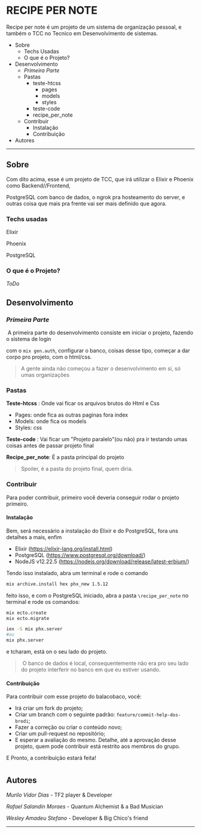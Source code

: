 # RECIPE PER NOTE

Recipe per note é um projeto de um sistema de organização pessoal, e também o TCC no Tecnico em Desenvolvimento de sistemas.

- Sobre
  - Techs Usadas
  - O que é o Projeto?
- Desenvolvimento
  - _Primeira Parte_
  - Pastas
    - teste-htcss
      - pages
      - models
      - styles
    - teste-code
    - recipe_per_note
  - Contribuir
    - Instalação
    - Contribuição
- Autores

___
## Sobre

Com dito acima, esse é um projeto de TCC, que irá utilizar o Elixir e Phoenix como Backend//Frontend,

PostgreSQL com banco de dados, o ngrok pra hosteamento do server, e outras coisa que mais pra frente vai ser mais definido que agora.

### Techs usadas

Elixir

Phoenix

PostgreSQL

### O que é o Projeto?

_ToDo_



## Desenvolvimento

### _Primeira Parte_

​	A primeira parte do desenvolvimento consiste em iniciar o projeto, fazendo o sistema de login

com o ```mix gen.auth```, configurar o banco, coisas desse tipo, começar a dar corpo pro projeto, com o html/css.

> A gente ainda não começou a fazer o desenvolvimento em si, só umas organizações

### Pastas

**Teste-htcss** : Onde vai ficar os arquivos brutos do Html e Css

- Pages: onde fica as outras paginas fora index
- Models: onde fica os models
- Styles: css

**Teste-code** : Vai ficar um "Projeto paralelo"(ou não) pra ir testando umas coisas antes de passar projeto final

**Recipe_per_note**: É a pasta principal do projeto

> Spoiler, é a pasta do projeto final, quem diria.

### Contribuir 

Para poder contribuir, primeiro você deveria conseguir rodar o projeto primeiro.

#### Instalação

Bem, será necessário a instalação do Elixir e do PostgreSQL, fora uns detalhes a mais, enfim

- Elixir (https://elixir-lang.org/install.html)
- PostgreSQL (https://www.postgresql.org/download/)
- NodeJS v12.22.5 (https://nodejs.org/download/release/latest-erbium/)

Tendo isso instalado, abra um terminal e rode o comando 

```bash
mix archive.install hex phx_new 1.5.12
```

feito isso, e com o PostgreSQL iniciado, abra a pasta `\recipe_per_note` no terminal e rode os comandos:

``` bash
mix ecto.create
mix ecto.migrate

iex -S mix phx.server
#ou 
mix phx.server
```

e tcharam, está on o seu lado do projeto.



> ​	O banco de dados é local, consequentemente não era pro seu lado do projeto interferir no banco em que eu estiver usando.

#### Contribuição

Para contribuir com esse projeto do balacobaco, você:

- Irá criar um fork do projeto;
- Criar um branch com o seguinte padrão: `feature/commit-help-dos-brodi`;
- Fazer a correção ou criar o conteúdo novo;
- Criar um pull-request no repositório;
- E esperar a avaliação do mesmo. Detalhe, até a aprovação desse projeto, quem pode contribuir está restrito aos membros do grupo.

E Pronto, a contribuição estará feita!

# 

## Autores

_Murilo Vidor Dias_ - TF2 player & Developer

_Rafael Salandin Moraes_ - Quantum Alchemist & a Bad Musician

_Wesley Amadeu Stefano_ - Developer & Big Chico's friend

___